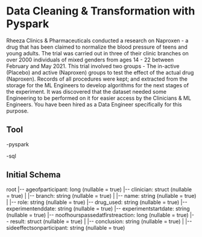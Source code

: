 # Data Cleaning & Transformation with Pyspark
Rheeza Clinics & Pharmaceuticals conducted a research on Naproxen - a drug that has been claimed to normalize the blood pressure of teens and young adults. The trial was carried out in three of their clinic branches on over 2000 individuals of mixed genders from ages 14 - 22 between February and May 2021. This trial involved two groups - The in-active (Placebo) and active (Naproxen) groups to test the effect of the actual drug (Naproxen). Records of all procedures were kept; and extracted from the storage for the ML Engineers to develop algorithms for the next stages of the experiment. It was discovered that the dataset needed some Engineering to be performed on it for easier access by the Clinicians & ML Engineers. You have been hired as a Data Engineer specifically for this purpose.


## Tool
-pyspark

-sql



## Initial Schema
root
 |-- ageofparticipant: long (nullable = true)
 |-- clinician: struct (nullable = true)
 |    |-- branch: string (nullable = true)
 |    |-- name: string (nullable = true)
 |    |-- role: string (nullable = true)
 |-- drug_used: string (nullable = true)
 |-- experimentenddate: string (nullable = true)
 |-- experimentstartdate: string (nullable = true)
 |-- noofhourspassedatfirstreaction: long (nullable = true)
 |-- result: struct (nullable = true)
 |    |-- conclusion: string (nullable = true)
 |    |-- sideeffectsonparticipant: string (nullable = true)